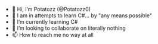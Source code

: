 - 👋 Hi, I’m Potatozz (@Potatozz0)
- 👀 I am in attempts to learn C#... by "any means possible"
- 🌱 I’m currently learning C#
- 💞️ I’m looking to collaborate on literally nothing
- 📫 How to reach me no way at all

<!---
Potatozz0/Potatozz0 is a ✨ special ✨ repository because its `README.md` (this file) appears on your GitHub profile.
You can click the Preview link to take a look at your changes.
--->

